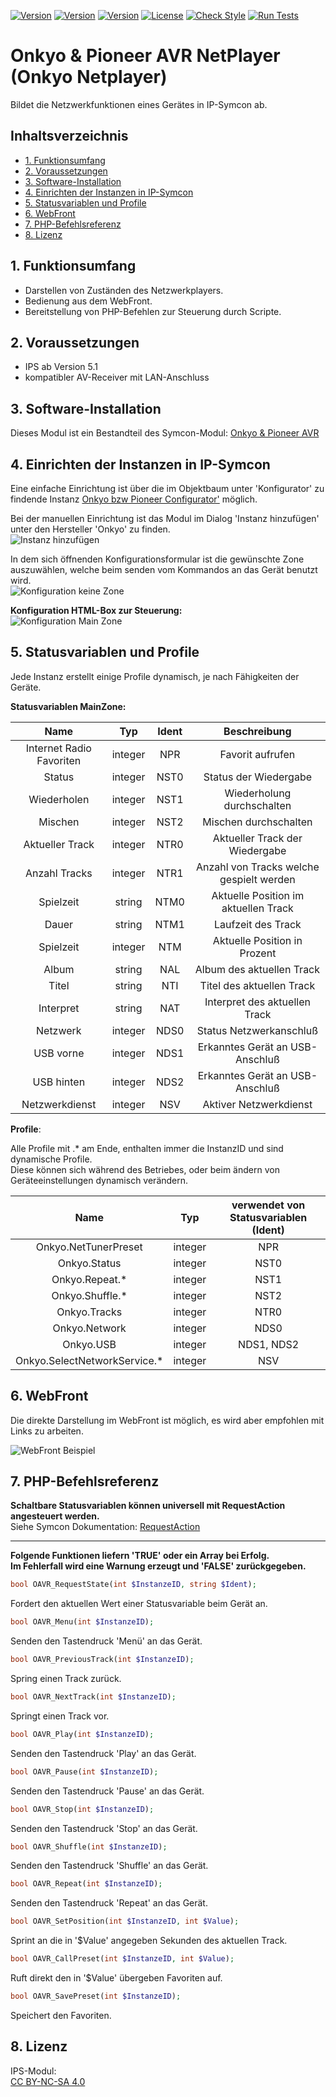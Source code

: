 [![Version](https://img.shields.io/badge/Symcon-PHPModul-red.svg)](https://www.symcon.de/service/dokumentation/entwicklerbereich/sdk-tools/sdk-php/)
[![Version](https://img.shields.io/badge/Modul%20Version-2.00-blue.svg)]()
[![Version](https://img.shields.io/badge/Symcon%20Version-5.1%20%3E-green.svg)](https://www.symcon.de/forum/threads/30857-IP-Symcon-5-1-%28Stable%29-Changelog)
[![License](https://img.shields.io/badge/License-CC%20BY--NC--SA%204.0-green.svg)](https://creativecommons.org/licenses/by-nc-sa/4.0/)
[![Check Style](https://github.com/Nall-chan/OnkyoAVR/workflows/Check%20Style/badge.svg)](https://github.com/Nall-chan/OnkyoAVR/actions) [![Run Tests](https://github.com/Nall-chan/OnkyoAVR/workflows/Run%20Tests/badge.svg)](https://github.com/Nall-chan/OnkyoAVR/actions)  


# Onkyo & Pioneer AVR NetPlayer (Onkyo Netplayer)
Bildet die Netzwerkfunktionen eines Gerätes in IP-Symcon ab.  

## Inhaltsverzeichnis  <!-- omit in toc -->

- [1. Funktionsumfang](#1-funktionsumfang)
- [2. Voraussetzungen](#2-voraussetzungen)
- [3. Software-Installation](#3-software-installation)
- [4. Einrichten der Instanzen in IP-Symcon](#4-einrichten-der-instanzen-in-ip-symcon)
- [5. Statusvariablen und Profile](#5-statusvariablen-und-profile)
- [6. WebFront](#6-webfront)
- [7. PHP-Befehlsreferenz](#7-php-befehlsreferenz)
- [8. Lizenz](#8-lizenz)

## 1. Funktionsumfang

 - Darstellen von Zuständen des Netzwerkplayers.    
 - Bedienung aus dem WebFront.  
 - Bereitstellung von PHP-Befehlen zur Steuerung durch Scripte.  

## 2. Voraussetzungen

 - IPS ab Version 5.1  
 - kompatibler AV-Receiver mit LAN-Anschluss  

## 3. Software-Installation

Dieses Modul ist ein Bestandteil des Symcon-Modul: [Onkyo & Pioneer AVR](../)  

## 4. Einrichten der Instanzen in IP-Symcon

Eine einfache Einrichtung ist über die im Objektbaum unter 'Konfigurator' zu findende Instanz [Onkyo bzw Pioneer Configurator'](../OnkyoConfigurator/) möglich.  

Bei der manuellen Einrichtung ist das Modul im Dialog 'Instanz hinzufügen' unter den Hersteller 'Onkyo' zu finden.  
![Instanz hinzufügen](../imgs/instanzen.png)  

In dem sich öffnenden Konfigurationsformular ist die gewünschte Zone auszuwählen, welche beim senden vom Kommandos an das Gerät benutzt wird.  
![Konfiguration keine Zone](../imgs/conf_netplayer1.png)  

**Konfiguration HTML-Box zur Steuerung:**  
![Konfiguration Main Zone](../imgs/conf_netplayer2.png)  

## 5. Statusvariablen und Profile

Jede Instanz erstellt einige Profile dynamisch, je nach Fähigkeiten der Geräte.  

**Statusvariablen MainZone:**  

|           Name           |   Typ   | Ident |               Beschreibung               |
| :----------------------: | :-----: | :---: | :--------------------------------------: |
| Internet Radio Favoriten | integer |  NPR  |             Favorit aufrufen             |
|          Status          | integer | NST0  |          Status der Wiedergabe           |
|       Wiederholen        | integer | NST1  |        Wiederholung durchschalten        |
|         Mischen          | integer | NST2  |          Mischen durchschalten           |
|     Aktueller Track      | integer | NTR0  |      Aktueller Track der Wiedergabe      |
|      Anzahl Tracks       | integer | NTR1  | Anzahl von Tracks welche gespielt werden |
|        Spielzeit         | string  | NTM0  |   Aktuelle Position im aktuellen Track   |
|          Dauer           | string  | NTM1  |            Laufzeit des Track            |
|        Spielzeit         | integer |  NTM  |       Aktuelle Position in Prozent       |
|          Album           | string  |  NAL  |        Album des aktuellen Track         |
|          Titel           | string  |  NTI  |        Titel des aktuellen Track         |
|        Interpret         | string  |  NAT  |      Interpret des aktuellen Track       |
|         Netzwerk         | integer | NDS0  |         Status Netzwerkanschluß          |
|        USB vorne         | integer | NDS1  |     Erkanntes Gerät an USB-Anschluß      |
|        USB hinten        | integer | NDS2  |     Erkanntes Gerät an USB-Anschluß      |
|      Netzwerkdienst      | integer |  NSV  |          Aktiver Netzwerkdienst          |


**Profile**:
 
 Alle Profile mit .* am Ende, enthalten immer die InstanzID und sind dynamische Profile.  
 Diese können sich während des Betriebes, oder beim ändern von Geräteeinstellungen dynamisch verändern.  

|             Name             |   Typ   | verwendet von Statusvariablen  (Ident) |
| :--------------------------: | :-----: | :------------------------------------: |
|     Onkyo.NetTunerPreset     | integer |                  NPR                   |
|         Onkyo.Status         | integer |                  NST0                  |
|        Onkyo.Repeat.*        | integer |                  NST1                  |
|       Onkyo.Shuffle.*        | integer |                  NST2                  |
|         Onkyo.Tracks         | integer |                  NTR0                  |
|        Onkyo.Network         | integer |                  NDS0                  |
|          Onkyo.USB           | integer |               NDS1, NDS2               |
| Onkyo.SelectNetworkService.* | integer |                  NSV                   |

## 6. WebFront

Die direkte Darstellung im WebFront ist möglich, es wird aber empfohlen mit Links zu arbeiten.  

![WebFront Beispiel](../imgs/webfront_netplayer.png)  


## 7. PHP-Befehlsreferenz

**Schaltbare Statusvariablen können universell mit RequestAction angesteuert werden.**  
Siehe Symcon Dokumentation: [RequestAction](https://www.symcon.de/service/dokumentation/befehlsreferenz/variablenzugriff/requestaction/)

---  

**Folgende Funktionen liefern 'TRUE' oder ein Array bei Erfolg.  
Im Fehlerfall wird eine Warnung erzeugt und 'FALSE' zurückgegeben.**  


```php
bool OAVR_RequestState(int $InstanzeID, string $Ident);
```
Fordert den aktuellen Wert einer Statusvariable beim Gerät an.  

```php
bool OAVR_Menu(int $InstanzeID);
```
Senden den Tastendruck 'Menü' an das Gerät.  

```php
bool OAVR_PreviousTrack(int $InstanzeID);
```
Spring einen Track zurück.  
  
```php
bool OAVR_NextTrack(int $InstanzeID);
```
Springt einen Track vor.  
  
```php
bool OAVR_Play(int $InstanzeID);
```
Senden den Tastendruck 'Play' an das Gerät.  
  
```php
bool OAVR_Pause(int $InstanzeID);
```
Senden den Tastendruck 'Pause' an das Gerät.  
  
```php
bool OAVR_Stop(int $InstanzeID);
```
Senden den Tastendruck 'Stop' an das Gerät.  
  
```php
bool OAVR_Shuffle(int $InstanzeID);
```
Senden den Tastendruck 'Shuffle' an das Gerät.  
  
```php
bool OAVR_Repeat(int $InstanzeID);
```
Senden den Tastendruck 'Repeat' an das Gerät.  
  
```php
bool OAVR_SetPosition(int $InstanzeID, int $Value);
```
Sprint an die in '$Value' angegeben Sekunden des aktuellen Track.  
  
```php
bool OAVR_CallPreset(int $InstanzeID, int $Value);
```
Ruft direkt den in '$Value' übergeben Favoriten auf.  
  
```php
bool OAVR_SavePreset(int $InstanzeID);
```
Speichert den Favoriten.  
 

## 8. Lizenz

  IPS-Modul:  
  [CC BY-NC-SA 4.0](https://creativecommons.org/licenses/by-nc-sa/4.0/)  
